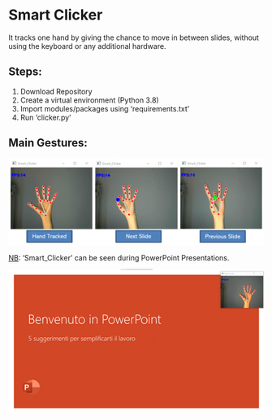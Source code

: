 # Smart Clicker

It tracks one hand by giving the chance to move in between slides, without using the keyboard or any additional hardware. 

## Steps:
1)	Download Repository
2)	Create a virtual environment (Python 3.8)
3)	Import modules/packages using ‘requirements.txt’
4)	Run ‘clicker.py’

## Main Gestures:
       
![alt text](images/img1.PNG)

<ins>NB</ins>: ‘Smart_Clicker’ can be seen during PowerPoint Presentations.

![alt text](images/img2.png)

